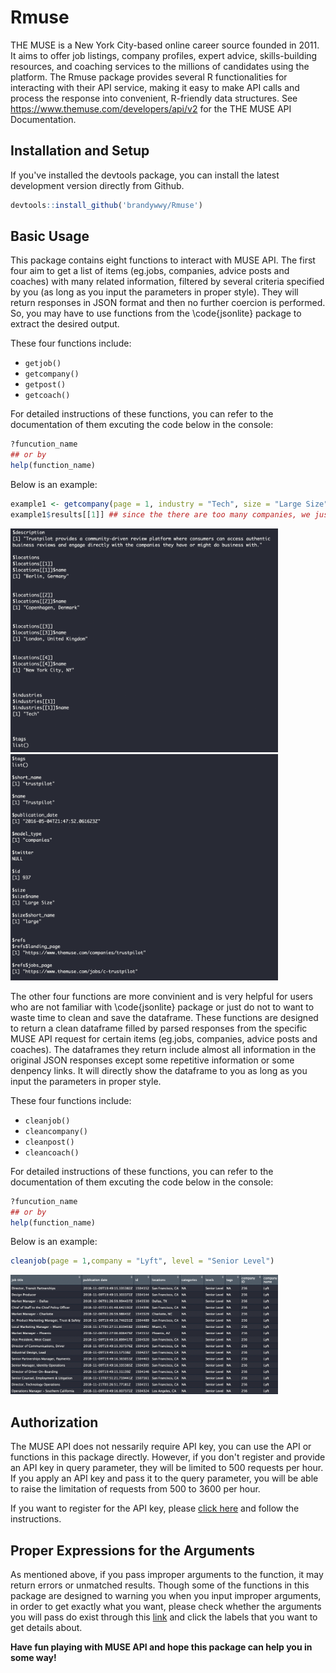 # Rmuse

THE MUSE is a  New York City-based online career source founded in 2011. It aims to offer job listings, company profiles, expert advice, skills-building 	resources, and coaching services to the millions of candidates using the platform.
The Rmuse package provides several R functionalities for interacting with their API service, making it easy to make API calls and process the response into convenient, R-friendly data structures. See <https://www.themuse.com/developers/api/v2> for the THE MUSE API Documentation.

## Installation and Setup

If you've installed the devtools package, you can install the latest development version directly from Github.

```r
devtools::install_github('brandywwy/Rmuse')
```

## Basic Usage

This package contains eight functions to interact with MUSE API. The first four aim to get a list of items (eg.jobs, companies, advice posts and coaches) with many related information, filtered by several criteria specified by you (as long as you input the parameters in proper style). They will return responses in JSON format and then no further coercion is performed. So, you may have to use functions from the \code{jsonlite} package to extract the desired output.

These four functions include:
* `getjob()`
* `getcompany()`
* `getpost()`
* `getcoach()`

For detailed instructions of these functions, you can refer to the documentation of them excuting the code below in the console:

```r
?funcution_name
## or by
help(function_name)
```

Below is an example:

```r
example1 <- getcompany(page = 1, industry = "Tech", size = "Large Size", location = "New York City, NY")
example1$results[[1]] ## since the there are too many companies, we just present the first one.
```
<img src="vignettes/images/example1-1.png" width="85%" /><img src="vignettes/images/example1-2.png" width="85%" />


The other four functions are more convinient and is very helpful for users who are not familiar with \code{jsonlite} package or just do not to want to waste time to clean and save the dataframe. These functions are designed to return a clean dataframe filled by parsed responses from the specific MUSE API request for certain items (eg.jobs, companies, advice posts and coaches). The dataframes they return include almost all information in the original JSON responses except some repetitive information or some denpency links. It will directly show the dataframe to you as long as you input the parameters in proper style.

These four functions include:
* `cleanjob()`
* `cleancompany()`
* `cleanpost()`
* `cleancoach()`

For detailed instructions of these functions, you can refer to the documentation of them excuting the code below in the console:

```r
?funcution_name
## or by
help(function_name)
```

Below is an example:

```r
cleanjob(page = 1,company = "Lyft", level = "Senior Level")
```
<img src="vignettes/images/example2.png" width="85%" />


## Authorization

The MUSE API does not nessarily require API key, you can use the API or functions in this package directly. However, if you don't register and provide an API key in query parameter, they will be limited to 500 requests per hour. If you apply an API key and pass it to the query parameter, you will be able to raise the limitation of requests from 500 to 3600 per hour.

If you want to register for the API key, please [click here](https://www.themuse.com/developers/api/v2/apps) and follow the instructions.

## Proper Expressions for the Arguments

As mentioned above, if you pass improper arguments to the function, it may return errors or unmatched results. Though some of the functions in this package are designed to warning you when you input improper arguments, in order to get exactly what you want, please check whether the arguments you will pass do exist through this [link](https://www.themuse.com/developers/api/v2) and click the labels that you want to get details about. 

__Have fun playing with MUSE API and hope this package can help you in some way!__

